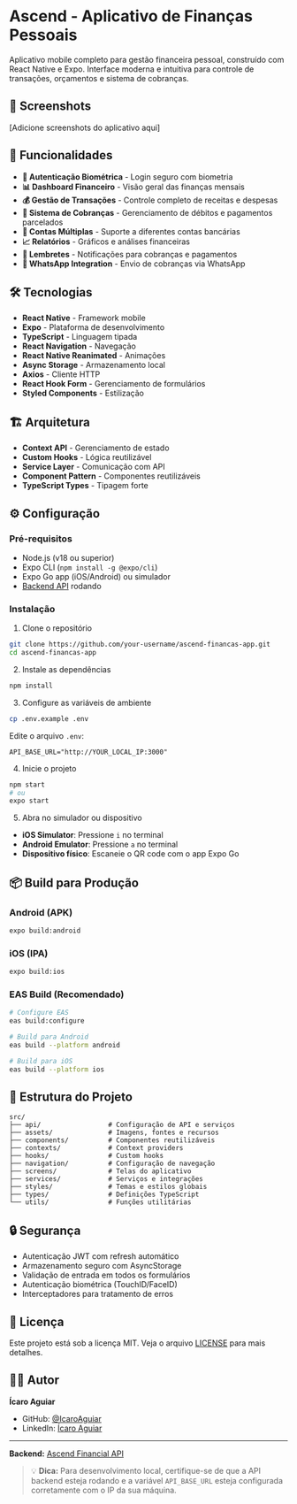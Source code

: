 # Ascend - Aplicativo de Finanças Pessoais

Aplicativo mobile completo para gestão financeira pessoal, construído com React Native e Expo. Interface moderna e intuitiva para controle de transações, orçamentos e sistema de cobranças.

## 📱 Screenshots

[Adicione screenshots do aplicativo aqui]

## 🚀 Funcionalidades

- **🔐 Autenticação Biométrica** - Login seguro com biometria
- **📊 Dashboard Financeiro** - Visão geral das finanças mensais
- **💰 Gestão de Transações** - Controle completo de receitas e despesas
- **📝 Sistema de Cobranças** - Gerenciamento de débitos e pagamentos parcelados
- **🏦 Contas Múltiplas** - Suporte a diferentes contas bancárias
- **📈 Relatórios** - Gráficos e análises financeiras
- **🔔 Lembretes** - Notificações para cobranças e pagamentos
- **📱 WhatsApp Integration** - Envio de cobranças via WhatsApp

## 🛠 Tecnologias

- **React Native** - Framework mobile
- **Expo** - Plataforma de desenvolvimento
- **TypeScript** - Linguagem tipada
- **React Navigation** - Navegação
- **React Native Reanimated** - Animações
- **Async Storage** - Armazenamento local
- **Axios** - Cliente HTTP
- **React Hook Form** - Gerenciamento de formulários
- **Styled Components** - Estilização

## 🏗 Arquitetura

- **Context API** - Gerenciamento de estado
- **Custom Hooks** - Lógica reutilizável
- **Service Layer** - Comunicação com API
- **Component Pattern** - Componentes reutilizáveis
- **TypeScript Types** - Tipagem forte

## ⚙️ Configuração

### Pré-requisitos

- Node.js (v18 ou superior)
- Expo CLI (`npm install -g @expo/cli`)
- Expo Go app (iOS/Android) ou simulador
- [Backend API](https://github.com/your-username/ascend-financas-api) rodando

### Instalação

1. Clone o repositório
```bash
git clone https://github.com/your-username/ascend-financas-app.git
cd ascend-financas-app
```

2. Instale as dependências
```bash
npm install
```

3. Configure as variáveis de ambiente
```bash
cp .env.example .env
```

Edite o arquivo `.env`:
```env
API_BASE_URL="http://YOUR_LOCAL_IP:3000"
```

4. Inicie o projeto
```bash
npm start
# ou
expo start
```

5. Abra no simulador ou dispositivo
- **iOS Simulator**: Pressione `i` no terminal
- **Android Emulator**: Pressione `a` no terminal
- **Dispositivo físico**: Escaneie o QR code com o app Expo Go

## 📦 Build para Produção

### Android (APK)
```bash
expo build:android
```

### iOS (IPA)
```bash
expo build:ios
```

### EAS Build (Recomendado)
```bash
# Configure EAS
eas build:configure

# Build para Android
eas build --platform android

# Build para iOS
eas build --platform ios
```

## 🧪 Estrutura do Projeto

```
src/
├── api/                 # Configuração de API e serviços
├── assets/              # Imagens, fontes e recursos
├── components/          # Componentes reutilizáveis
├── contexts/            # Context providers
├── hooks/               # Custom hooks
├── navigation/          # Configuração de navegação
├── screens/             # Telas do aplicativo
├── services/            # Serviços e integrações
├── styles/              # Temas e estilos globais
├── types/               # Definições TypeScript
└── utils/               # Funções utilitárias
```

## 🔒 Segurança

- Autenticação JWT com refresh automático
- Armazenamento seguro com AsyncStorage
- Validação de entrada em todos os formulários
- Autenticação biométrica (TouchID/FaceID)
- Interceptadores para tratamento de erros

## 📄 Licença

Este projeto está sob a licença MIT. Veja o arquivo [LICENSE](LICENSE) para mais detalhes.

## 👨‍💻 Autor

**Ícaro Aguiar**
- GitHub: [@IcaroAguiar](https://github.com/IcaroAguiar)
- LinkedIn: [Ícaro Aguiar](https://linkedin.com/in/icaro-aguiar)

---

**Backend:** [Ascend Financial API](https://github.com/your-username/ascend-financas-api)

> 💡 **Dica:** Para desenvolvimento local, certifique-se de que a API backend esteja rodando e a variável `API_BASE_URL` esteja configurada corretamente com o IP da sua máquina.